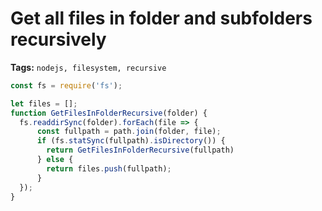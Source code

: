 # Get all files in folder and subfolders recursively

**Tags:** `nodejs, filesystem, recursive`


```javascript
const fs = require('fs');

let files = [];
function GetFilesInFolderRecursive(folder) {
  fs.readdirSync(folder).forEach(file => {
      const fullpath = path.join(folder, file);
      if (fs.statSync(fullpath).isDirectory()) {
        return GetFilesInFolderRecursive(fullpath)
      } else {
        return files.push(fullpath);
      }
  });
}
```

